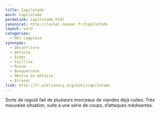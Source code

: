```yaml
---
title: Capilotade
word: Capilotade
permalink: capilotade.html
canonical: http://lachal.neamar.fr/Capilotade
layout: word
categories:
  - Mot complexe
synonyms:
  - Déconfiture
  - Défaite
  - Échec
  - Faillite
  - Ruine
  - Banqueroute
  - Mettre en défaite
  - Écraser
link: http://fr.wiktionary.org/wiki/capilotade
---
```


Sorte de ragoût fait de plusieurs morceaux de viandes déjà cuites. 
Très mauvaise situation, suite à une série de coups, d’attaques médisantes. 

